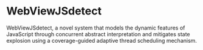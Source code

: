 # WebViewJSdetect
WebViewJSdetect, a novel system that models the dynamic features of JavaScript through concurrent abstract interpretation and mitigates state explosion using a coverage-guided adaptive thread scheduling mechanism.
